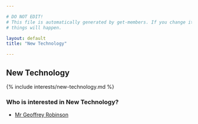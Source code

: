```yaml
---

# DO NOT EDIT!
# This file is automatically generated by get-members. If you change it, bad
# things will happen.

layout: default
title: "New Technology"

---
```


## New Technology

{% include interests/new-technology.md %}

### Who is interested in New Technology?


* [Mr Geoffrey Robinson](/members/mr-geoffrey-robinson.html)
